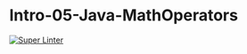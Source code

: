 # Intro-05-Java-MathOperators

[![Super Linter](https://github.com/ICS4U-Programming-Keiden-B/Intro-05-Java-MathOperators/actions/workflows/main.yml/badge.svg)](https://github.com/ICS4U-Programming-Keiden-B/Intro-05-Java-MathOperators/actions/workflows/main.yml)
